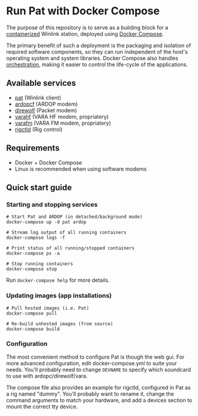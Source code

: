 # Run Pat with Docker Compose

The purpose of this repository is to serve as a building block for a
[containerized](https://en.wikipedia.org/wiki/Containerization_(computing))
Winlink station, deployed using [Docker
Compose](https://docs.docker.com/compose/).

The primary benefit of such a deployment is the packaging and isolation of
required software components, so they can run independent of the host's
operating system and system libraries. Docker Compose also handles
[orchestration](https://en.wikipedia.org/wiki/Orchestration_(computing)),
making it easier to control the life-cycle of the applications.

## Available services

* [pat](https://getpat.io) (Winlink client)
* [ardopcf](https://github.com/pflarue/ardop) (ARDOP modem)
* [direwolf](https://github.com/wb2osz/direwolf) (Packet modem)
* [varahf](https://rosmodem.wordpress.com) (VARA HF modem, propriatery)
* [varafm](https://rosmodem.wordpress.com) (VARA FM modem, propriatery)
* [rigctld](https://github.com/Hamlib/Hamlib) (Rig control)

## Requirements

* Docker + Docker Compose
* Linux is recommended when using software modems

## Quick start guide

### Starting and stopping services

```
# Start Pat and ARDOP (in detached/background mode)
docker-compose up -d pat ardop

# Stream log output of all running containers
docker-compose logs -f

# Print status of all running/stopped containers
docker-compose ps -a

# Stop running containers
docker-compose stop
```

Run `docker-compose help` for more details.

### Updating images (app installations)

```
# Pull hosted images (i.e. Pat)
docker-compose pull

# Re-build unhosted images (from source)
docker-compose build
```

### Configuration

The most convenient method to configure Pat is though the web gui. For more
advanced configuration, edit docker-compose.yml to suite your needs. You'll
probably need to change `DEVNAME` to specify which soundcard to use with
ardopc/direwolf/vara.

The compose file also provides an example for rigctld, configured in Pat as a
rig named "dummy". You'll probably want to rename it, change the command
arguments to match your hardware, and add a devices section to mount the
correct tty device.
